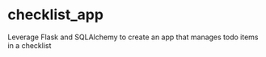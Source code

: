 # checklist_app
Leverage Flask and SQLAlchemy to create an app that manages todo items in a checklist

